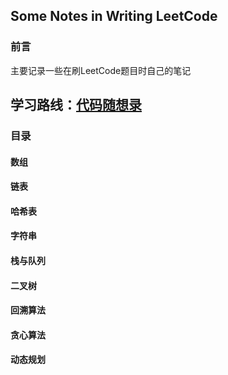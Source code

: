 ## Some Notes in Writing LeetCode

### 前言

主要记录一些在刷LeetCode题目时自己的笔记

学习路线：[代码随想录](https://www.programmercarl.com/)
-----------------------------------------------------------


### 目录

#### 数组

#### 链表

#### 哈希表

#### 字符串

#### 栈与队列

#### 二叉树

#### 回溯算法

#### 贪心算法

#### 动态规划







